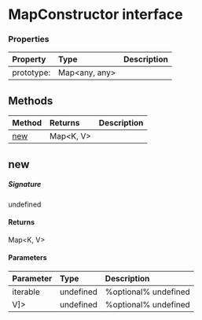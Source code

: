 # MapConstructor interface





### Properties

| Property	   | Type	| Description|
|:-------------|:-------|:-----------|
|prototype:      | Map<any, any> |  |




## Methods

| Method	   |  Returns	| Description|
|:-------------|:-------|:-----------|
|[new](#new)      |  Map<K, V> |  |



## new



##### Signature
undefined

#### Returns
 Map<K, V>

#### Parameters


| Parameter	   | Type    | Description |
|:-------------|:---------------|:------------|
| iterable     | undefined | %optional% undefined |
| V]>     | undefined | %optional% undefined |

